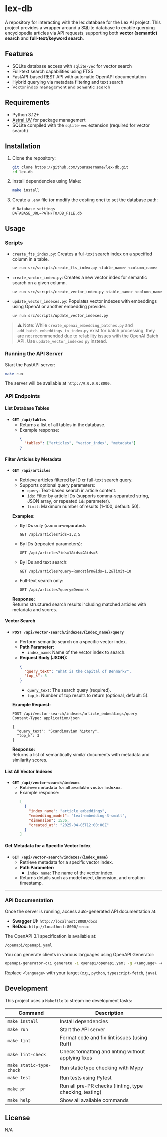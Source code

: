 # lex-db
A repository for interacting with the lex database for the Lex AI project. This project provides a wrapper around a SQLite database to enable querying encyclopedia articles via API requests, supporting both **vector (semantic) search** and **full-text/keyword search**.

## Features
- SQLite database access with `sqlite-vec` for vector search
- Full-text search capabilities using FTS5
- FastAPI-based REST API with automatic OpenAPI documentation
- Hybrid querying via metadata filtering and text search
- Vector index management and semantic search

## Requirements
- Python 3.12+
- [Astral UV](https://github.com/astral-sh/uv) for package management
- SQLite compiled with the `sqlite-vec` extension (required for vector search)

## Installation
1. Clone the repository:
   ```bash
   git clone https://github.com/yourusername/lex-db.git
   cd lex-db
   ```

2. Install dependencies using Make:
   ```bash
   make install
   ```

3. Create a `.env` file (or modify the existing one) to set the database path:
   ```
   # Database settings
   DATABASE_URL=PATH/TO/DB_FILE.db
   ```

## Usage

### Scripts
- `create_fts_index.py`: Creates a full-text search index on a specified column in a table.
  ```bash
  uv run src/scripts/create_fts_index.py <table_name> <column_name>
  ```

- `create_vector_index.py`: Creates a new vector index for semantic search on a given column.
  ```bash
  uv run src/scripts/create_vector_index.py <table_name> <column_name>
  ```

- `update_vector_indexes.py`: Populates vector indexes with embeddings using OpenAI or another embedding provider.
  ```bash
  uv run src/scripts/update_vector_indexes.py
  ```

> ⚠️ Note: While `create_openai_embedding_batches.py` and `add_batch_embeddings_to_index.py` exist for batch processing, they are not recommended due to reliability issues with the OpenAI Batch API. Use `update_vector_indexes.py` instead.

### Running the API Server
Start the FastAPI server:
```bash
make run
```
The server will be available at `http://0.0.0.0:8000`.

### API Endpoints

#### List Database Tables
- **`GET /api/tables`**
  - Returns a list of all tables in the database.
  - Example response:
    ```json
    {
      "tables": ["articles", "vector_index", "metadata"]
    }
    ```

#### Filter Articles by Metadata
- **`GET /api/articles`**
  - Retrieve articles filtered by ID or full-text search query.
  - Supports optional query parameters:
    - `query`: Text-based search in article content.
    - `ids`: Filter by article IDs (supports comma-separated string, JSON array, or repeated `ids` parameter).
    - `limit`: Maximum number of results (1–100, default: 50).

  **Examples:**
  - By IDs only (comma-separated):
    ```
    GET /api/articles?ids=1,2,5
    ```
  - By IDs (repeated parameters):
    ```
    GET /api/articles?ids=1&ids=2&ids=5
    ```
  - By IDs and text search:
    ```
    GET /api/articles?query=Rundetårn&ids=1,2&limit=10
    ```
  - Full-text search only:
    ```
    GET /api/articles?query=Denmark
    ```

  **Response:**  
  Returns structured search results including matched articles with metadata and scores.

#### Vector Search
- **`POST /api/vector-search/indexes/{index_name}/query`**
  - Perform semantic search on a specific vector index.
  - **Path Parameter:**
    - `index_name`: Name of the vector index to search.
  - **Request Body (JSON):**
    ```json
    {
      "query_text": "What is the capital of Denmark?",
      "top_k": 5
    }
    ```
    - `query_text`: The search query (required).
    - `top_k`: Number of top results to return (optional, default: 5).

  **Example Request:**
  ```http
  POST /api/vector-search/indexes/article_embeddings/query
  Content-Type: application/json

  {
    "query_text": "Scandinavian history",
    "top_k": 3
  }
  ```

  **Response:**  
  Returns a list of semantically similar documents with metadata and similarity scores.

#### List All Vector Indexes
- **`GET /api/vector-search/indexes`**
  - Retrieve metadata for all available vector indexes.
  - Example response:
    ```json
    [
      {
        "index_name": "article_embeddings",
        "embedding_model": "text-embedding-3-small",
        "dimension": 1536,
        "created_at": "2025-04-05T12:00:00Z"
      }
    ]
    ```

#### Get Metadata for a Specific Vector Index
- **`GET /api/vector-search/indexes/{index_name}`**
  - Retrieve metadata for a specific vector index.
  - **Path Parameter:**
    - `index_name`: The name of the vector index.
  - Returns details such as model used, dimension, and creation timestamp.

---

### API Documentation
Once the server is running, access auto-generated API documentation at:
- **Swagger UI:** `http://localhost:8000/docs`
- **ReDoc:** `http://localhost:8000/redoc`

The OpenAPI 3.1 specification is available at:
```
/openapi/openapi.yaml
```

You can generate clients in various languages using OpenAPI Generator:
```bash
openapi-generator-cli generate -i openapi/openapi.yaml -g <language> -o ./client
```
Replace `<language>` with your target (e.g., `python`, `typescript-fetch`, `java`).

## Development

This project uses a `Makefile` to streamline development tasks:

| Command                 | Description |
|-------------------------|-----------|
| `make install`          | Install dependencies |
| `make run`              | Start the API server |
| `make lint`             | Format code and fix lint issues (using Ruff) |
| `make lint-check`       | Check formatting and linting without applying fixes |
| `make static-type-check`| Run static type checking with Mypy |
| `make test`             | Run tests using Pytest |
| `make pr`               | Run all pre-PR checks (linting, type checking, testing) |
| `make help`             | Show all available commands |

## License
N/A
